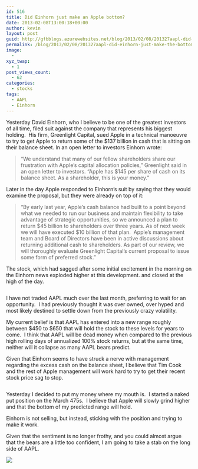 ```yaml
---
id: 516
title: Did Einhorn just make an Apple bottom?
date: 2013-02-08T13:00:18+00:00
author: kevin
layout: post
guid: http://gfbblogs.azurewebsites.net/blog/2013/02/08/201327aapl-did-einhorn-just-make-the-bottom/
permalink: /blog/2013/02/08/201327aapl-did-einhorn-just-make-the-bottom/
image:
  - 
xyz_twap:
  - 1
post_views_count:
  - 62
categories:
  - stocks
tags:
  - AAPL
  - Einhorn
---
```

Yesterday David Einhorn, who I believe to be one of the greatest investors of all time, filed suit against the company that represents his biggest holding.  His firm, Greenlight Capital, sued Apple in a technical manoeuvre to try to get Apple to return some of the $137 billion in cash that is sitting on their balance sheet. In an open letter to investors Einhorn wrote:

> “We understand that many of our fellow shareholders share our frustration with Apple’s capital allocation policies,” Greenlight said in an open letter to investors. “Apple has $145 per share of cash on its balance sheet. As a shareholder, this is your money.”

Later in the day Apple responded to Einhorn&#8217;s suit by saying that they would examine the proposal, but they were already on top of it:

> “By early last year, Apple’s cash balance had built to a point beyond what we needed to run our business and maintain flexibility to take advantage of strategic opportunities, so we announced a plan to return $45 billion to shareholders over three years. As of next week we will have executed $10 billion of that plan.  Apple’s management team and Board of Directors have been in active discussions about returning additional cash to shareholders. As part of our review, we will thoroughly evaluate Greenlight Capital’s current proposal to issue some form of preferred stock.”

The stock, which had sagged after some initial excitement in the morning on the Einhorn news exploded higher at this development. and closed at the high of the day.

<img class="aligncenter" alt="" src="http://themacrotourist.com/blogs/AAPL%20INTR%20Feb%2007%2013.gif" />

I have not traded AAPL much over the last month, preferring to wait for an opportunity.  I had previously thought it was over owned, over hyped and most likely destined to settle down from the previously crazy volatility.

My current belief is that AAPL has entered into a new range roughly between $450 to $650 that will hold the stock to these levels for years to come.  I think that AAPL will be dead money when compared to the previous high rolling days of annualized 100% stock returns, but at the same time, neither will it collapse as many AAPL bears predict.

Given that Einhorn seems to have struck a nerve with management regarding the excess cash on the balance sheet, I believe that Tim Cook and the rest of Apple management will work hard to try to get their recent stock price sag to stop.

<img class="aligncenter" alt="" src="http://themacrotourist.com/blogs/AAPL%20Feb%2007%2013.gif" />

Yesterday I decided to put my money where my mouth is.  I started a naked put position on the March 475s.  I believe that Apple will slowly grind higher and that the bottom of my predicted range will hold.

Einhorn is not selling, but instead, sticking with the position and trying to make it work.

Given that the sentiment is no longer frothy, and you could almost argue that the bears are a little too confident, I am going to take a stab on the long side of AAPL.

![](http://themacrotourist.com/blogs/bearpool1.jpg%20516%C3%97480%20pixels.jpg%20516%C3%97480%20pixels.jpg?format=original)
